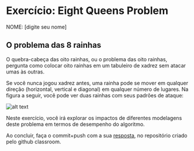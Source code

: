 # Exercício: Eight Queens Problem
NOME: [digite seu nome]
  
## O problema das 8 rainhas

O quebra-cabeça das oito rainhas, ou o problema das oito rainhas, pergunta como colocar oito rainhas em um tabuleiro de xadrez sem atacar umas às outras. 

Se você nunca jogou xadrez antes, uma rainha pode se mover em qualquer direção (horizontal, vertical e diagonal) em qualquer número de lugares. Na figura a seguir, você pode ver duas rainhas com seus padrões de ataque:

![alt text](https://solarianprogrammer.com/images/2017/11/20/queens_attack_patterns.png)

Neste exercício, você irá explorar os impactos de diferentes modelagens deste problema em termos de desempenho do algoritmo.

Ao concluir, faça o commit+push com a sua [resposta](ia-exercicio-eight-queens.ipynb), no repositório criado pelo github classroom.
